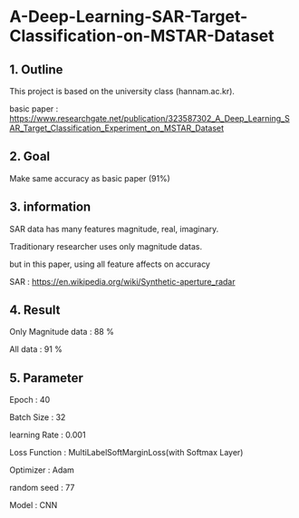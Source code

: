 # A-Deep-Learning-SAR-Target-Classification-on-MSTAR-Dataset

## 1. Outline

This project is based on the university class (hannam.ac.kr).

basic paper : https://www.researchgate.net/publication/323587302_A_Deep_Learning_SAR_Target_Classification_Experiment_on_MSTAR_Dataset


## 2. Goal

Make same accuracy as basic paper (91%)

## 3. information

SAR data has many features magnitude, real, imaginary.

Traditionary researcher uses only magnitude datas.

but in this paper, using all feature affects on accuracy

SAR : https://en.wikipedia.org/wiki/Synthetic-aperture_radar

## 4. Result

Only Magnitude data : 88 % 

All data : 91 %

## 5. Parameter

Epoch : 40

Batch Size : 32

learning Rate : 0.001

Loss Function : MultiLabelSoftMarginLoss(with Softmax Layer)

Optimizer : Adam

random seed : 77

Model : CNN
